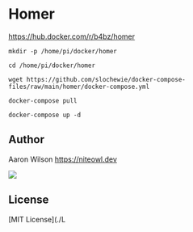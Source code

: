 # Homer
https://hub.docker.com/r/b4bz/homer

```
mkdir -p /home/pi/docker/homer
```
```
cd /home/pi/docker/homer
```
```
wget https://github.com/slochewie/docker-compose-files/raw/main/homer/docker-compose.yml
```
```
docker-compose pull
```
```
docker-compose up -d
```

## Author

Aaron Wilson <https://niteowl.dev>

[![](https://cdn.buymeacoffee.com/buttons/default-blue.png)](https://www.buymeacoffee.com/slochewie)

## License

[MIT License](./L